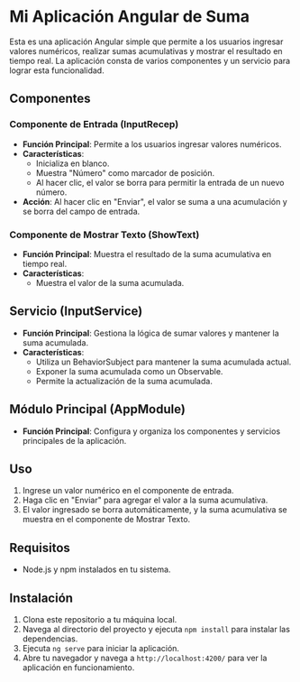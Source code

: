 # Mi Aplicación Angular de Suma

Esta es una aplicación Angular simple que permite a los usuarios ingresar valores numéricos, realizar sumas acumulativas y mostrar el resultado en tiempo real. La aplicación consta de varios componentes y un servicio para lograr esta funcionalidad.

## Componentes

### Componente de Entrada (InputRecep)

- **Función Principal**: Permite a los usuarios ingresar valores numéricos.
- **Características**:
  - Inicializa en blanco.
  - Muestra "Número" como marcador de posición.
  - Al hacer clic, el valor se borra para permitir la entrada de un nuevo número.
- **Acción**: Al hacer clic en "Enviar", el valor se suma a una acumulación y se borra del campo de entrada.

### Componente de Mostrar Texto (ShowText)

- **Función Principal**: Muestra el resultado de la suma acumulativa en tiempo real.
- **Características**:
  - Muestra el valor de la suma acumulada.

## Servicio (InputService)

- **Función Principal**: Gestiona la lógica de sumar valores y mantener la suma acumulada.
- **Características**:
  - Utiliza un BehaviorSubject para mantener la suma acumulada actual.
  - Exponer la suma acumulada como un Observable.
  - Permite la actualización de la suma acumulada.

## Módulo Principal (AppModule)

- **Función Principal**: Configura y organiza los componentes y servicios principales de la aplicación.

## Uso

1. Ingrese un valor numérico en el componente de entrada.
2. Haga clic en "Enviar" para agregar el valor a la suma acumulativa.
3. El valor ingresado se borra automáticamente, y la suma acumulativa se muestra en el componente de Mostrar Texto.

## Requisitos

- Node.js y npm instalados en tu sistema.

## Instalación

1. Clona este repositorio a tu máquina local.
2. Navega al directorio del proyecto y ejecuta `npm install` para instalar las dependencias.
3. Ejecuta `ng serve` para iniciar la aplicación.
4. Abre tu navegador y navega a `http://localhost:4200/` para ver la aplicación en funcionamiento.
